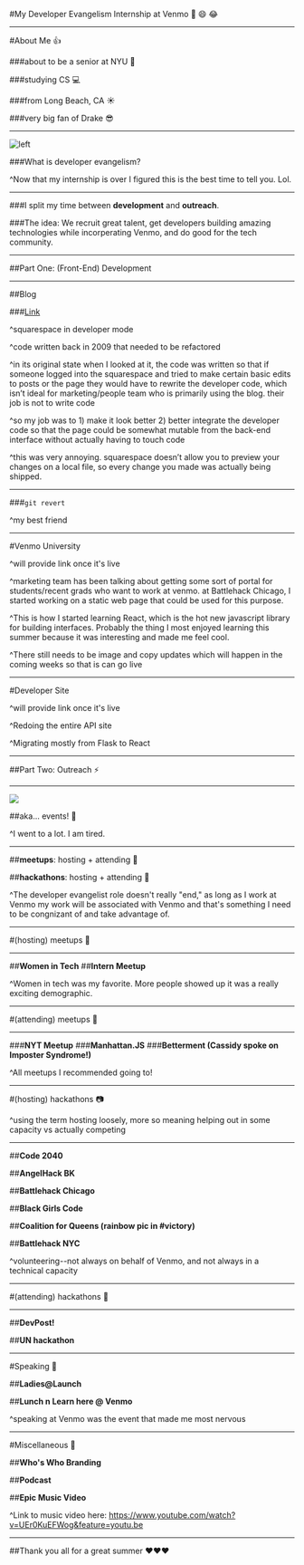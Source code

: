 #My Developer Evangelism Internship at Venmo :sunflower: :smile: :joy: 

---

#About Me :thumbsup:

###about to be a senior at NYU :green_book:

###studying CS :computer:

###from Long Beach, CA :sunny:

###very big fan of Drake :sunglasses:

---

![left](imgs/TBurns.JPG)

###What is developer evangelism?

^Now that my internship is over I figured this is the best time to tell you. Lol.

---

###I split my time between **development** and **outreach**.

###The idea: We recruit great talent, get developers building amazing technologies while incorperating Venmo, and do good for the tech community.

---

##Part One: (Front-End) Development

---

##Blog

###[Link](http://blog.venmo.com)

^squarespace in developer mode

^code written back in 2009 that needed to be refactored

^in its original state when I looked at it, the code was written so that if someone logged into the squarespace and tried to make certain basic edits to posts or the page they would have to rewrite the developer code, which isn’t ideal for marketing/people team who is primarily using the blog. their job is not to write code

^so my job was to 1) make it look better 2) better integrate the developer code so that the page could be somewhat mutable from the back-end interface without actually having to touch code

^this was very annoying. squarespace doesn’t allow you to preview your changes on a local file, so every change you made was actually being shipped. 

---

###`git revert`

^my best friend

---

#Venmo University


^will provide link once it's live

^marketing team has been talking about getting some sort of portal for students/recent grads who want to work at venmo. at Battlehack Chicago, I started working on a static web page that could be used for this purpose. 

^This is how I started learning React, which is the hot new javascript library for building interfaces. Probably the thing I most enjoyed learning this summer because it was interesting and made me feel cool.

^There still needs to be image and copy updates which will happen in the coming weeks so that is can go live

---

#Developer Site

^will provide link once it's live

^Redoing the entire API site

^Migrating mostly from Flask to React

---

##Part Two: Outreach :zap:

---

![](imgs/hack.png)

##aka... events! :dancer:

^I went to a lot. I am tired.

---

##**meetups**: hosting + attending :see_no_evil:

##**hackathons**: hosting + attending :elephant:

^The developer evangelist role doesn't really "end," as long as I work at Venmo my work will be associated with Venmo and that's something I need to be congnizant of and take advantage of.

---

#(hosting) meetups :tulip:

---

##**Women in Tech**
##**Intern Meetup**

^Women in tech was my favorite. More people showed up it was a really exciting demographic.

---

#(attending) meetups :egg:

---

###**NYT Meetup**
###**Manhattan.JS**
###**Betterment (Cassidy spoke on Imposter Syndrome!)**

^All meetups I recommended going to!

---

#(hosting) hackathons :camera:

^using the term hosting loosely, more so meaning helping out in some capacity vs actually competing

---

##**Code 2040**

##**AngelHack BK**

##**Battlehack Chicago**

##**Black Girls Code**

##**Coalition for Queens (rainbow pic in #victory)**

##**Battlehack NYC**

^volunteering--not always on behalf of Venmo, and not always in a technical capacity

---

#(attending) hackathons :loudspeaker:

---

##**DevPost!**

##**UN hackathon**

---

#Speaking :microphone:

##**Ladies@Launch**

##**Lunch n Learn here @ Venmo**

^speaking at Venmo was the event that made me most nervous 

---

#Miscellaneous :strawberry:

##**Who's Who Branding**

##**Podcast**

##**Epic Music Video**

^Link to music video here: https://www.youtube.com/watch?v=UEr0KuEFWog&feature=youtu.be

---

##Thank you all for a great summer :heart::heart::heart:
